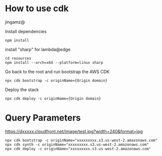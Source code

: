 # How to use cdk
  jingamz@ 



Install dependencies

```
npm install
```

install "sharp" for lambda@edge

```
cd resources
npm install --arch=x64 --platform=linux sharp
```


Go back to the root and run bootstrap the AWS CDK
```
npx cdk bootstrap -c originName={Origin domain}
```

Deploy the stack
```
npx cdk deploy -c originName={Origin domain}
```

# Query Parameters

https://dxxxxx.cloudfront.net/image/test.jpg?width=240&format=jpg

```
npx cdk bootstrap -c originName="xxxxxxxxx.s3.us-west-2.amazonaws.com"
npx cdk synth -c originName="xxxxxxxxx.s3.us-west-2.amazonaws.com"
npx cdk deploy -c originName="xxxxxxxxx.s3.us-west-2.amazonaws.com"
```
